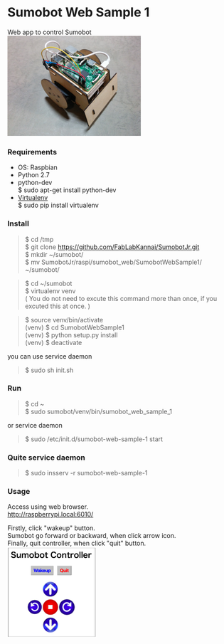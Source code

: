 Sumobot Web Sample 1
===============

Web app to control Sumobot <br/>
<img src="https://github.com/FabLabKannai/SumobotJr/blob/master/docs/raspi_ver.jpg" width="300" /> <br/>

### Requirements
- OS: Raspbian <br/>
- Python 2.7 <br/>
- python-dev <br/>
$ sudo apt-get install python-dev <br/>
- [Virtualenv](https://virtualenv.readthedocs.org/en/latest/) <br/>
$ sudo pip install virtualenv <br/>

### Install
> $ cd /tmp<br/>
$ git clone https://github.com/FabLabKannai/SumobotJr.git <br/>
$ mkdir ~/sumobot/ <br/>
$ mv SumobotJr/raspi/sumobot_web/SumobotWebSample1/ ~/sumobot/ <br/>

> $ cd ~/sumobot <br/>
$ virtualenv venv <br/>
( You do not need to excute this command more than once, if you excuted this at once. ) <br/>

> $ source venv/bin/activate <br/>
(venv) $ cd SumobotWebSample1 <br/>
(venv) $ python setup.py install <br/>
(venv) $ deactivate <br/>

you can use service daemon <br/>
> $ sudo sh init.sh <br/>

### Run
> $ cd ~<br/>
$ sudo sumobot/venv/bin/sumobot_web_sample_1 <br/>

or service daemon <br/>
> $ sudo /etc/init.d/sumobot-web-sample-1 start <br/>

### Quite service daemon
> $ sudo insserv -r sumobot-web-sample-1

### Usage
Access using web browser. <br/>
http://raspberrypi.local:6010/ <br/>

Firstly, click "wakeup" button. <br/>
Sumobot go forward or backward, when click arrow icon. <br/>
Finally, quit controller, when click "quit" button. <br/>
<img src="https://github.com/FabLabKannai/SumobotJr/blob/master/docs/raspi/raspi_sumobot_web_sample_1.png" width="200" /> <br/>
